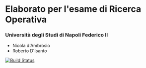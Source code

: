 # Elaborato per l'esame di Ricerca Operativa

### Università degli Studi di Napoli Federico II

- Nicola d'Ambrosio
- Roberto D'Isanto

[![Build Status](https://travis-ci.com/NdA994/RO.svg?token=nZiuLi1ysvuaFkzXEqn8&branch=master)](https://travis-ci.com/NdA994/RO)
